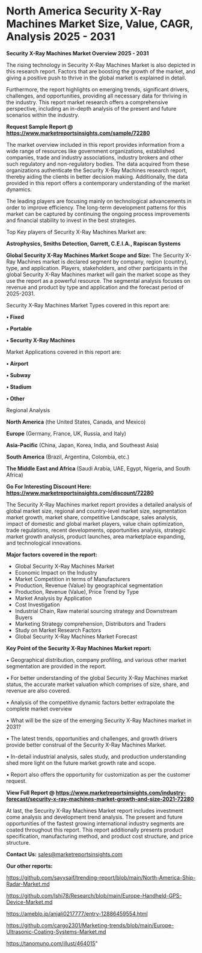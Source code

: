 # North America Security X-Ray Machines Market Size, Value, CAGR, Analysis 2025 - 2031

<Strong> Security X-Ray Machines Market Overview 2025 - 2031</strong>

The rising technology in Security X-Ray Machines Market is also depicted in this research report. Factors that are boosting the growth of the market, and giving a positive push to thrive in the global market is explained in detail.

Furthermore, the report highlights on emerging trends, significant drivers, challenges, and opportunities, providing all necessary data for thriving in the industry. This report market research offers a comprehensive perspective, including an in-depth analysis of the present and future scenarios within the industry.

<strong>Request Sample Report @ <a href=https://www.marketreportsinsights.com/sample/72280>https://www.marketreportsinsights.com/sample/72280</a></strong>

The market overview included in this report provides information from a wide range of resources like government organizations, established companies, trade and industry associations, industry brokers and other such regulatory and non-regulatory bodies. The data acquired from these organizations authenticate the Security X-Ray Machines research report, thereby aiding the clients in better decision making. Additionally, the data provided in this report offers a contemporary understanding of the market dynamics.

The leading players are focusing mainly on technological advancements in order to improve efficiency. The long-term development patterns for this market can be captured by continuing the ongoing process improvements and financial stability to invest in the best strategies.

Top Key players of Security X-Ray Machines Market are:

<strong>Astrophysics, Smiths Detection, Garrett, C.E.I.A., Rapiscan Systems</strong>

<strong><b>Global Security X-Ray Machines Market Scope and Size:</b></strong>
The Security X-Ray Machines market is declared segment by company, region (country), type, and application. Players, stakeholders, and other participants in the global Security X-Ray Machines market will gain the market scope as they use the report as a powerful resource. The segmental analysis focuses on revenue and product by type and application and the forecast period of 2025-2031.

Security X-Ray Machines Market Types covered in this report are:

<strong>• Fixed

• Portable

• Security X-Ray Machines</strong>

Market Applications covered in this report are:

<strong>• Airport

• Subway

• Stadium

• Other</strong> 

Regional Analysis

<strong>North America</strong> (the United States, Canada, and Mexico)

<strong>Europe</strong> (Germany, France, UK, Russia, and Italy)

<strong>Asia-Pacific</strong> (China, Japan, Korea, India, and Southeast Asia)

<strong>South America</strong> (Brazil, Argentina, Colombia, etc.)

<strong>The Middle East and Africa</strong> (Saudi Arabia, UAE, Egypt, Nigeria, and South Africa)

<strong>Go For Interesting Discount Here: <a href=https://www.marketreportsinsights.com/discount/72280>https://www.marketreportsinsights.com/discount/72280</a></strong>

The Security X-Ray Machines market report provides a detailed analysis of global market size, regional and country-level market size, segmentation market growth, market share, competitive Landscape, sales analysis, impact of domestic and global market players, value chain optimization, trade regulations, recent developments, opportunities analysis, strategic market growth analysis, product launches, area marketplace expanding, and technological innovations.

<strong><b>Major factors covered in the report:</b></strong>
<ul>
  <li>Global Security X-Ray Machines Market </li>
  <li>Economic Impact on the Industry</li>
  <li>Market Competition in terms of Manufacturers</li>
  <li>Production, Revenue (Value) by geographical segmentation</li>
  <li>Production, Revenue (Value), Price Trend by Type</li>
  <li>Market Analysis by Application</li>
  <li>Cost Investigation</li>
  <li>Industrial Chain, Raw material sourcing strategy and Downstream Buyers</li>
  <li>Marketing Strategy comprehension, Distributors and Traders</li>
  <li>Study on Market Research Factors</li>
  <li>Global Security X-Ray Machines Market Forecast</li>
</ul>

<strong><b>Key Point of the Security X-Ray Machines Market report:</b></strong>

• Geographical distribution, company profiling, and various other market segmentation are provided in the report.

• For better understanding of the global Security X-Ray Machines market status, the accurate market valuation which comprises of size, share, and revenue are also covered.

• Analysis of the competitive dynamic factors better extrapolate the complete market overview

• What will be the size of the emerging Security X-Ray Machines market in 2031?

• The latest trends, opportunities and challenges, and growth drivers provide better construal of the Security X-Ray Machines Market.

• In-detail industrial analysis, sales study, and production understanding shed more light on the future market growth rate and scope.

• Report also offers the opportunity for customization as per the customer request.

<strong><b>View Full Report @ <a href=https://www.marketreportsinsights.com/industry-forecast/security-x-ray-machines-market-growth-and-size-2021-72280>https://www.marketreportsinsights.com/industry-forecast/security-x-ray-machines-market-growth-and-size-2021-72280</a></b></strong>


At last, the Security X-Ray Machines Market report includes investment come analysis and development trend analysis. The present and future opportunities of the fastest growing international industry segments are coated throughout this report. This report additionally presents product specification, manufacturing method, and product cost structure, and price structure.

<strong>Contact Us:</strong>
sales@marketreportsinsights.com

<strong>Our other reports:</strong>

<a href=https://github.com/sayysaif/trending-report/blob/main/North-America-Ship-Radar-Market.md>https://github.com/sayysaif/trending-report/blob/main/North-America-Ship-Radar-Market.md</a>

<a href=https://github.com/Ishi78/Research/blob/main/Europe-Handheld-GPS-Device-Market.md>https://github.com/Ishi78/Research/blob/main/Europe-Handheld-GPS-Device-Market.md</a>

<a href=https://ameblo.jp/anjali0217777/entry-12886459554.html>https://ameblo.jp/anjali0217777/entry-12886459554.html</a>

<a href=https://github.com/cargo2301/Marketing-trends/blob/main/Europe-Ultrasonic-Coating-Systems-Market.md>https://github.com/cargo2301/Marketing-trends/blob/main/Europe-Ultrasonic-Coating-Systems-Market.md</a>

<a href=https://tanomuno.com/illust/464015>https://tanomuno.com/illust/464015</a>"
